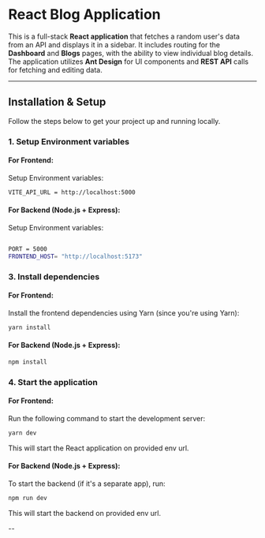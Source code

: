 # **React Blog Application**

This is a full-stack **React application** that fetches a random user's data from an API and displays it in a sidebar. It includes routing for the **Dashboard** and **Blogs** pages, with the ability to view individual blog details. The application utilizes **Ant Design** for UI components and **REST API** calls for fetching and editing data.

---

## **Installation & Setup**

Follow the steps below to get your project up and running locally.

### **1. Setup Environment variables**

#### **For Frontend**:

Setup Environment variables:

```bash
VITE_API_URL = http://localhost:5000
```

#### **For Backend (Node.js + Express)**:

Setup Environment variables:

```bash

PORT = 5000
FRONTEND_HOST= "http://localhost:5173"


```

### **3. Install dependencies**

#### **For Frontend**:

Install the frontend dependencies using Yarn (since you're using Yarn):

```bash
yarn install
```

#### **For Backend (Node.js + Express)**:

```bash
npm install
```

### **4. Start the application**

#### **For Frontend**:

Run the following command to start the development server:

```bash
yarn dev
```

This will start the React application on provided env url.

#### **For Backend (Node.js + Express)**:

To start the backend (if it's a separate app), run:

```bash
npm run dev
```

This will start the backend on provided env url.

--
